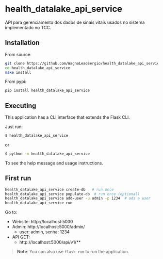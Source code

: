 # health_datalake_api_service

API para gerenciamento dos dados de sinais vitais usados no sistema implementado no TCC.

## Installation

From source:

```bash
git clone https://github.com/WagnoLeaoSergio/health_datalake_api_service health_datalake_api_service
cd health_datalake_api_service
make install
```

From pypi:

```bash
pip install health_datalake_api_service
```

## Executing

This application has a CLI interface that extends the Flask CLI.

Just run:

```bash
$ health_datalake_api_service
```

or

```bash
$ python -m health_datalake_api_service
```

To see the help message and usage instructions.

## First run

```bash
health_datalake_api_service create-db   # run once
health_datalake_api_service populate-db  # run once (optional)
health_datalake_api_service add-user -u admin -p 1234  # ads a user
health_datalake_api_service run
```

Go to:

- Website: http://localhost:5000
- Admin: http://localhost:5000/admin/
  - user: admin, senha: 1234
- API GET:
  - http://localhost:5000/api/v1/**


> **Note**: You can also use `flask run` to run the application.
